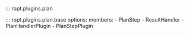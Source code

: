 ::: ropt.plugins.plan

::: ropt.plugins.plan.base
    options:
        members:
            - PlanStep
            - ResultHandler
            - PlanHandlerPlugin
            - PlanStepPlugin

